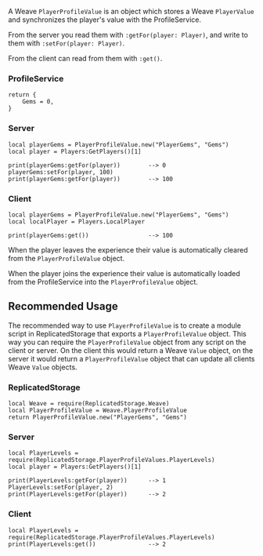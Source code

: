 A Weave `PlayerProfileValue` is an object which stores a Weave `PlayerValue` and synchronizes the player's value with the ProfileService.

From the server you read them with `:getFor(player: Player)`, and write to them with `:setFor(player: Player)`.

From the client can read from them with `:get()`.

###  ProfileService
```luau
return {
	Gems = 0,
}
```

###  Server
```luau
local playerGems = PlayerProfileValue.new("PlayerGems", "Gems")
local player = Players:GetPlayers()[1]

print(playerGems:getFor(player)) 		--> 0
playerGems:setFor(player, 100)
print(playerGems:getFor(player)) 		--> 100
```

###  Client
```luau
local playerGems = PlayerProfileValue.new("PlayerGems", "Gems")
local localPlayer = Players.LocalPlayer

print(playerGems:get()) 				--> 100
```

When the player leaves the experience their value is automatically cleared from the `PlayerProfileValue` object.

When the player joins the experience their value is automatically loaded from the ProfileService into the `PlayerProfileValue` object.

## Recommended Usage

The recommended way to use `PlayerProfileValue` is to create a module script in ReplicatedStorage that exports a `PlayerProfileValue` object. This way you can require the `PlayerProfileValue` object from any script on the client or server. On the client this would return a Weave `Value` object, on the server it would return a `PlayerProfileValue` object that can update all clients Weave `Value` objects.

### ReplicatedStorage
```luau 
local Weave = require(ReplicatedStorage.Weave)
local PlayerProfileValue = Weave.PlayerProfileValue
return PlayerProfileValue.new("PlayerGems", "Gems")
```

### Server
```luau
local PlayerLevels = require(ReplicatedStorage.PlayerProfileValues.PlayerLevels)
local player = Players:GetPlayers()[1]

print(PlayerLevels:getFor(player))		--> 1
PlayerLevels:setFor(player, 2)
print(PlayerLevels:getFor(player)) 		--> 2
```

### Client
```luau
local PlayerLevels = require(ReplicatedStorage.PlayerProfileValues.PlayerLevels)
print(PlayerLevels:get()) 				--> 2
```
